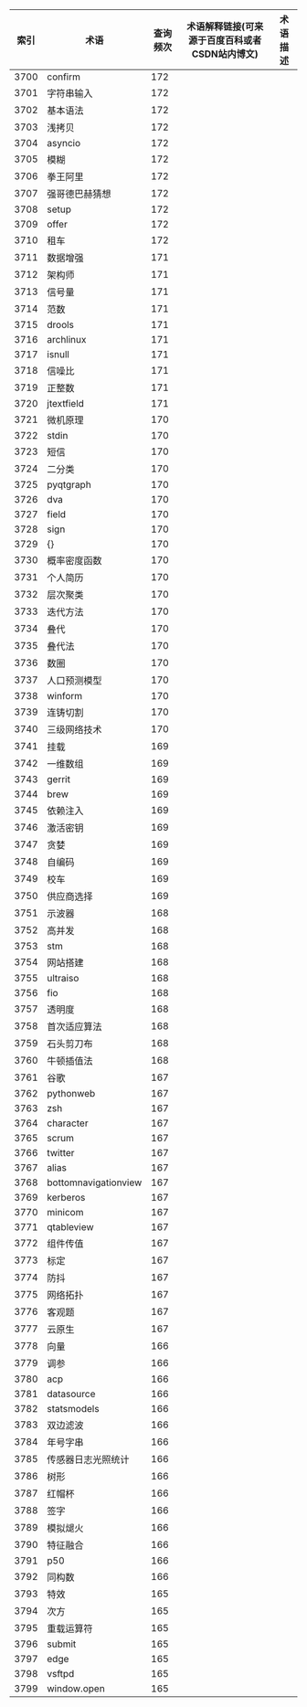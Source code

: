 | 索引   | 术语                   | 查询频次 | 术语解释链接(可来源于百度百科或者CSDN站内博文) | 术语描述 |
| ---- | -------------------- | ---- | -------------------------- | ---- |
| 3700 | confirm              | 172  |                            |      |
| 3701 | 字符串输入                | 172  |                            |      |
| 3702 | 基本语法                 | 172  |                            |      |
| 3703 | 浅拷贝                  | 172  |                            |      |
| 3704 | asyncio              | 172  |                            |      |
| 3705 | 模糊                   | 172  |                            |      |
| 3706 | 拳王阿里                 | 172  |                            |      |
| 3707 | 强哥德巴赫猜想              | 172  |                            |      |
| 3708 | setup                | 172  |                            |      |
| 3709 | offer                | 172  |                            |      |
| 3710 | 租车                   | 172  |                            |      |
| 3711 | 数据增强                 | 171  |                            |      |
| 3712 | 架构师                  | 171  |                            |      |
| 3713 | 信号量                  | 171  |                            |      |
| 3714 | 范数                   | 171  |                            |      |
| 3715 | drools               | 171  |                            |      |
| 3716 | archlinux            | 171  |                            |      |
| 3717 | isnull               | 171  |                            |      |
| 3718 | 信噪比                  | 171  |                            |      |
| 3719 | 正整数                  | 171  |                            |      |
| 3720 | jtextfield           | 171  |                            |      |
| 3721 | 微机原理                 | 170  |                            |      |
| 3722 | stdin                | 170  |                            |      |
| 3723 | 短信                   | 170  |                            |      |
| 3724 | 二分类                  | 170  |                            |      |
| 3725 | pyqtgraph            | 170  |                            |      |
| 3726 | dva                  | 170  |                            |      |
| 3727 | field                | 170  |                            |      |
| 3728 | sign                 | 170  |                            |      |
| 3729 | {}                   | 170  |                            |      |
| 3730 | 概率密度函数               | 170  |                            |      |
| 3731 | 个人简历                 | 170  |                            |      |
| 3732 | 层次聚类                 | 170  |                            |      |
| 3733 | 迭代方法                 | 170  |                            |      |
| 3734 | 叠代                   | 170  |                            |      |
| 3735 | 叠代法                  | 170  |                            |      |
| 3736 | 数圈                   | 170  |                            |      |
| 3737 | 人口预测模型               | 170  |                            |      |
| 3738 | winform              | 170  |                            |      |
| 3739 | 连铸切割                 | 170  |                            |      |
| 3740 | 三级网络技术               | 170  |                            |      |
| 3741 | 挂载                   | 169  |                            |      |
| 3742 | 一维数组                 | 169  |                            |      |
| 3743 | gerrit               | 169  |                            |      |
| 3744 | brew                 | 169  |                            |      |
| 3745 | 依赖注入                 | 169  |                            |      |
| 3746 | 激活密钥                 | 169  |                            |      |
| 3747 | 贪婪                   | 169  |                            |      |
| 3748 | 自编码                  | 169  |                            |      |
| 3749 | 校车                   | 169  |                            |      |
| 3750 | 供应商选择                | 169  |                            |      |
| 3751 | 示波器                  | 168  |                            |      |
| 3752 | 高并发                  | 168  |                            |      |
| 3753 | stm                  | 168  |                            |      |
| 3754 | 网站搭建                 | 168  |                            |      |
| 3755 | ultraiso             | 168  |                            |      |
| 3756 | fio                  | 168  |                            |      |
| 3757 | 透明度                  | 168  |                            |      |
| 3758 | 首次适应算法               | 168  |                            |      |
| 3759 | 石头剪刀布                | 168  |                            |      |
| 3760 | 牛顿插值法                | 168  |                            |      |
| 3761 | 谷歌                   | 167  |                            |      |
| 3762 | pythonweb            | 167  |                            |      |
| 3763 | zsh                  | 167  |                            |      |
| 3764 | character            | 167  |                            |      |
| 3765 | scrum                | 167  |                            |      |
| 3766 | twitter              | 167  |                            |      |
| 3767 | alias                | 167  |                            |      |
| 3768 | bottomnavigationview | 167  |                            |      |
| 3769 | kerberos             | 167  |                            |      |
| 3770 | minicom              | 167  |                            |      |
| 3771 | qtableview           | 167  |                            |      |
| 3772 | 组件传值                 | 167  |                            |      |
| 3773 | 标定                   | 167  |                            |      |
| 3774 | 防抖                   | 167  |                            |      |
| 3775 | 网络拓扑                 | 167  |                            |      |
| 3776 | 客观题                  | 167  |                            |      |
| 3777 | 云原生                  | 167  |                            |      |
| 3778 | 向量                   | 166  |                            |      |
| 3779 | 调参                   | 166  |                            |      |
| 3780 | acp                  | 166  |                            |      |
| 3781 | datasource           | 166  |                            |      |
| 3782 | statsmodels          | 166  |                            |      |
| 3783 | 双边滤波                 | 166  |                            |      |
| 3784 | 年号字串                 | 166  |                            |      |
| 3785 | 传感器日志光照统计            | 166  |                            |      |
| 3786 | 树形                   | 166  |                            |      |
| 3787 | 红帽杯                  | 166  |                            |      |
| 3788 | 签字                   | 166  |                            |      |
| 3789 | 模拟煺火                 | 166  |                            |      |
| 3790 | 特征融合                 | 166  |                            |      |
| 3791 | p50                  | 166  |                            |      |
| 3792 | 同构数                  | 166  |                            |      |
| 3793 | 特效                   | 165  |                            |      |
| 3794 | 次方                   | 165  |                            |      |
| 3795 | 重载运算符                | 165  |                            |      |
| 3796 | submit               | 165  |                            |      |
| 3797 | edge                 | 165  |                            |      |
| 3798 | vsftpd               | 165  |                            |      |
| 3799 | window.open          | 165  |                            |      |
